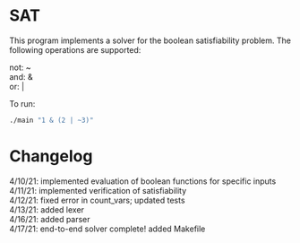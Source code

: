 # SAT
This program implements a solver for the boolean satisfiability problem. The following operations are supported:

not: ~  
and: &  
or: |  

To run:
```bash
./main "1 & (2 | ~3)"
```

# Changelog
4/10/21: implemented evaluation of boolean functions for specific inputs  
4/11/21: implemented verification of satisfiability  
4/12/21: fixed error in count_vars; updated tests  
4/13/21: added lexer  
4/16/21: added parser  
4/17/21: end-to-end solver complete! added Makefile
